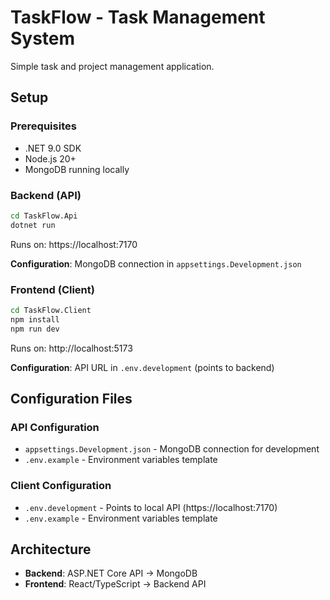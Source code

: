 # TaskFlow - Task Management System

Simple task and project management application.

## Setup

### Prerequisites
- .NET 9.0 SDK
- Node.js 20+
- MongoDB running locally

### Backend (API)
```bash
cd TaskFlow.Api
dotnet run
```
Runs on: https://localhost:7170

**Configuration**: MongoDB connection in `appsettings.Development.json`

### Frontend (Client)
```bash
cd TaskFlow.Client
npm install
npm run dev
```
Runs on: http://localhost:5173

**Configuration**: API URL in `.env.development` (points to backend)

## Configuration Files

### API Configuration
- `appsettings.Development.json` - MongoDB connection for development
- `.env.example` - Environment variables template

### Client Configuration  
- `.env.development` - Points to local API (https://localhost:7170)
- `.env.example` - Environment variables template

## Architecture
- **Backend**: ASP.NET Core API → MongoDB
- **Frontend**: React/TypeScript → Backend API